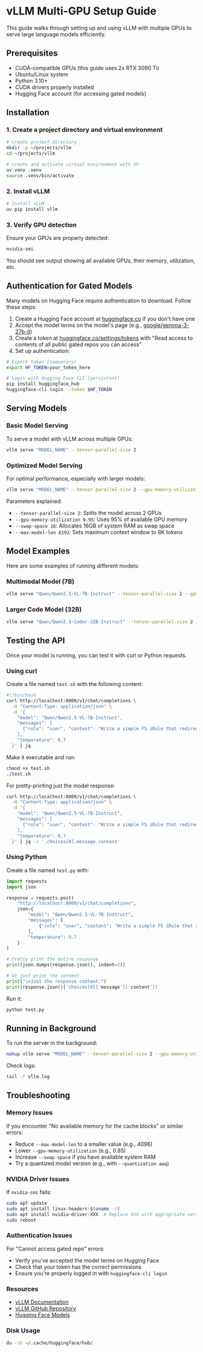 # vLLM Multi-GPU Setup Guide

This guide walks through setting up and using vLLM with multiple GPUs to serve large language models efficiently.

## Prerequisites

- CUDA-compatible GPUs (this guide uses 2x RTX 3090 Ti)
- Ubuntu/Linux system
- Python 3.10+
- CUDA drivers properly installed
- Hugging Face account (for accessing gated models)

## Installation

### 1. Create a project directory and virtual environment

```bash
# Create project directory
mkdir -p ~/projects/vllm
cd ~/projects/vllm

# Create and activate virtual environment with UV
uv venv .venv
source .venv/bin/activate
```

### 2. Install vLLM

```bash
# Install vLLM
uv pip install vllm
```

### 3. Verify GPU detection

Ensure your GPUs are properly detected:

```bash
nvidia-smi
```

You should see output showing all available GPUs, their memory, utilization, etc.

## Authentication for Gated Models

Many models on Hugging Face require authentication to download. Follow these steps:

1. Create a Hugging Face account at [huggingface.co](https://huggingface.co) if you don't have one
2. Accept the model terms on the model's page (e.g., [google/gemma-3-27b-it](https://huggingface.co/google/gemma-3-27b-it))
3. Create a token at [huggingface.co/settings/tokens](https://huggingface.co/settings/tokens) with "Read access to contents of all public gated repos you can access"
4. Set up authentication:

```bash
# Export token (temporary)
export HF_TOKEN=your_token_here

# Login with Hugging Face CLI (persistent)
pip install huggingface_hub
huggingface-cli login --token $HF_TOKEN
```

## Serving Models

### Basic Model Serving

To serve a model with vLLM across multiple GPUs:

```bash
vllm serve "MODEL_NAME" --tensor-parallel-size 2
```

### Optimized Model Serving

For optimal performance, especially with larger models:

```bash
vllm serve "MODEL_NAME" --tensor-parallel-size 2 --gpu-memory-utilization 0.95 --swap-space 16 --max-model-len 8192
```

Parameters explained:
- `--tensor-parallel-size 2`: Splits the model across 2 GPUs
- `--gpu-memory-utilization 0.95`: Uses 95% of available GPU memory
- `--swap-space 16`: Allocates 16GB of system RAM as swap space
- `--max-model-len 8192`: Sets maximum context window to 8K tokens

## Model Examples

Here are some examples of running different models:

### Multimodal Model (7B)

```bash
vllm serve "Qwen/Qwen2.5-VL-7B-Instruct" --tensor-parallel-size 2 --gpu-memory-utilization 0.95 --swap-space 16 --max-model-len 8192
```

### Larger Code Model (32B)

```bash
vllm serve "Qwen/Qwen2.5-Coder-32B-Instruct" --tensor-parallel-size 2 --gpu-memory-utilization 0.95 --swap-space 32 --max-model-len 8192
```

## Testing the API

Once your model is running, you can test it with curl or Python requests.

### Using curl

Create a file named `test.sh` with the following content:

```bash
#!/bin/bash
curl http://localhost:8000/v1/chat/completions \
  -H "Content-Type: application/json" \
  -d '{
    "model": "Qwen/Qwen2.5-VL-7B-Instruct",
    "messages": [
      {"role": "user", "content": "Write a simple F5 iRule that redirects HTTP traffic to HTTPS"}
    ],
    "temperature": 0.7
  }' | jq
```

Make it executable and run:

```bash
chmod +x test.sh
./test.sh
```

For pretty-printing just the model response:

```bash
curl http://localhost:8000/v1/chat/completions \
  -H "Content-Type: application/json" \
  -d '{
    "model": "Qwen/Qwen2.5-VL-7B-Instruct",
    "messages": [
      {"role": "user", "content": "Write a simple F5 iRule that redirects HTTP traffic to HTTPS"}
    ],
    "temperature": 0.7
  }' | jq -r '.choices[0].message.content'
```

### Using Python

Create a file named `test.py` with:

```python
import requests
import json

response = requests.post(
    "http://localhost:8000/v1/chat/completions",
    json={
        "model": "Qwen/Qwen2.5-VL-7B-Instruct",
        "messages": [
            {"role": "user", "content": "Write a simple F5 iRule that redirects HTTP traffic to HTTPS"}
        ],
        "temperature": 0.7
    }
)

# Pretty print the entire response
print(json.dumps(response.json(), indent=2))

# Or just print the content
print("\nJust the response content:")
print(response.json()['choices[0]['message']['content'])
```

Run it:

```bash
python test.py
```

## Running in Background

To run the server in the background:

```bash
nohup vllm serve "MODEL_NAME" --tensor-parallel-size 2 --gpu-memory-utilization 0.95 --swap-space 16 --max-model-len 8192 > vllm.log 2>&1 &
```

Check logs:

```bash
tail -f vllm.log
```

## Troubleshooting

### Memory Issues

If you encounter "No available memory for the cache blocks" or similar errors:
- Reduce `--max-model-len` to a smaller value (e.g., 4096)
- Lower `--gpu-memory-utilization` (e.g., 0.85)
- Increase `--swap-space` if you have available system RAM
- Try a quantized model version (e.g., with `--quantization awq`)

### NVIDIA Driver Issues

If `nvidia-smi` fails:
```bash
sudo apt update
sudo apt install linux-headers-$(uname -r)
sudo apt install nvidia-driver-XXX  # Replace XXX with appropriate version
sudo reboot
```

### Authentication Issues

For "Cannot access gated repo" errors:
- Verify you've accepted the model terms on Hugging Face
- Check that your token has the correct permissions
- Ensure you're properly logged in with `huggingface-cli login`

### Resources

- [vLLM Documentation](https://docs.vllm.ai/)
- [vLLM GitHub Repository](https://github.com/vllm-project/vllm)
- [Hugging Face Models](https://huggingface.co/models)

### Disk Usage

```bash
du -sh ~/.cache/huggingface/hub/
```
